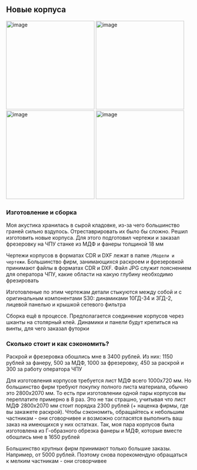 ## Новые корпуса

<p float="left">
  <img height="240" alt="image" src="https://user-images.githubusercontent.com/14077902/219969726-6e46faa1-b351-436d-adbe-19afa75d43ff.jpg">
  <img height="240" alt="image" src="https://user-images.githubusercontent.com/14077902/219969493-c2bda27e-13e2-4674-a53b-07370fde0ff5.jpg">
  <img height="240" alt="image" src="https://user-images.githubusercontent.com/14077902/219969334-84c4b371-bc64-4cfe-ad86-f7422dbbfd3d.jpg">
  <img height="240" alt="image" src="https://user-images.githubusercontent.com/14077902/219969448-1b7ad97f-ccc0-40aa-b0e9-7328c3f53934.jpg">
</p>

### Изготовление и сборка

Моя акустика хранилась в сырой кладовке, из-за чего большинство граней сильно вздулось.  Отреставрировать их было бы сложно. Решил изготовить новые корпуса. Для этого подготовил чертежи и заказал фрезеровку на ЧПУ станке из МДФ и фанеры толщиной 18 мм

Чертежи корпусов в форматах CDR и DXF лежат в папке `/Модели и чертежи`. Большинство фирм, занимающихся раскроем и фрезеровкой принимают файлы в форматах CDR и DXF. Файл JPG служит пояснением для оператора ЧПУ, какие области на какую глубину необходимо фрезировать

Изготовленые по этим чертежам детали стыкуются между собой и с оригинальным компонентами S30: динамиками 10ГД-34 и 3ГД-2, лицевой панелью и крышкой сетевого фильтра

Сборка ещё в процессе. Предполагается соединение корпусов через шканты на столярный клей. Динамики и панели будут крепиться на винты, для чего заказал футорки

### Сколько стоит и как сэкономить?

Раскрой и фрезеровка обошлись мне в 3400 рублей. Из них: 1150 рублей за фанеру, 500 за МДФ, 1000 за фрезеровку, 450 за раскрой и 300 за работу оператора ЧПУ

Для изготовления корпусов требуется лист МДФ всего 1000x720 мм. Но большинство фирм требуют покупку полного листа материала, обычно это 2800х2070 мм. То есть при изготовлении одной пары корпусов вы переплатите примерно в 8 раз. Это не так страшно, учитывая что лист МДФ 2800х2070 мм стоит порядка 2300 рублей (+ наценка фирмы, где вы закажете раскрой). Чтобы сэкономить, обращайтесь к небольшим частникам - они сговорчивее и возможно согласятся выполнить ваш заказ на имеющихся у них остатках. Так, моя пара корпусов была изготовлена из Г-образного обрезка фанеры и МДФ, которые вместе обошлись мне в 1650 рублей

Большинство крупных фирм принимают только большие заказы. Например, от 5000 рублей. Поэтому снова порекомендую обращаться к мелким частникам - они сговорчивее
